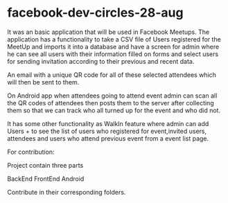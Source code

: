# facebook-dev-circles-28-aug
It was an basic application that will be used in Facebook Meetups. 
The application has a functionality to take a CSV file of Users registered for the MeetUp and imports it into a database and have a
screen for admin where he can see all users with their information filled on forms and select users for sending invitation according 
to their previous and recent data.

An email with a unique QR code for all of these selected attendees which will then be sent to them.

On Android app
when attendees going to attend event admin can scan all the QR codes of attendees then posts them to the server after 
collecting them so that we can track who all turned up for the event and who did not.

It has some other functionality as WalkIn feature where admin can add Users + to see the list of users who registered for event,invited users,
attendees and users who attend previous event from a event list page.

For contribution:

Project contain three parts

BackEnd
FrontEnd
Android

Contribute in their corresponding folders.
